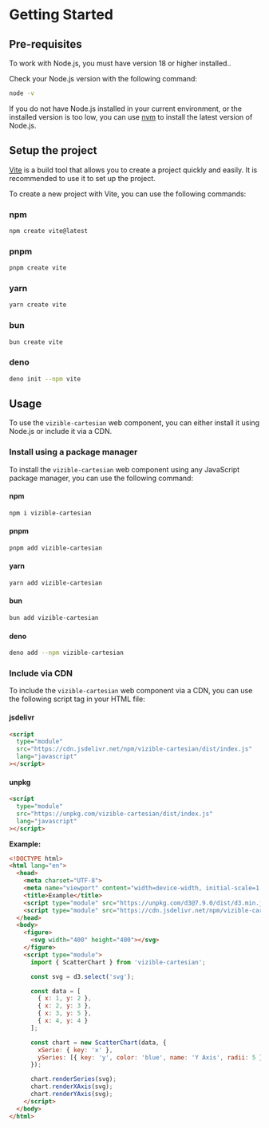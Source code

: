 # Getting Started

## Pre-requisites

To work with Node.js, you must have version 18 or higher installed..

Check your Node.js version with the following command:

```sh
node -v
```

If you do not have Node.js installed in your current environment, or the installed version is too low, you can use [nvm](https://github.com/nvm-sh/nvm) to install the latest version of Node.js.

## Setup the project

[Vite](https://vitejs.dev/) is a build tool that allows you to create a project quickly and easily. It is recommended to use it to set up the project.

To create a new project with Vite, you can use the following commands:

<!-- tabs:start -->

### **npm**

```sh
npm create vite@latest
```

### **pnpm**

```sh
pnpm create vite
```

### **yarn**

```sh
yarn create vite
```

### **bun**

```sh
bun create vite
```

### **deno**

```sh
deno init --npm vite
```

<!-- tabs:end -->

## Usage

To use the `vizible-cartesian` web component, you can either install it using Node.js or include it via a CDN.

### Install using a package manager

To install the `vizible-cartesian` web component using any JavaScript package manager, you can use the following command:

<!-- tabs:start -->

#### **npm**

```sh
npm i vizible-cartesian
```

#### **pnpm**

```sh
pnpm add vizible-cartesian
```

#### **yarn**

```sh
yarn add vizible-cartesian
```

#### **bun**

```sh
bun add vizible-cartesian
```

#### **deno**

```sh
deno add --npm vizible-cartesian
```

<!-- tabs:end -->

### Include via CDN

To include the `vizible-cartesian` web component via a CDN, you can use the following script tag in your HTML file:

<!-- tabs:start -->

#### **jsdelivr**

```html
<script
  type="module"
  src="https://cdn.jsdelivr.net/npm/vizible-cartesian/dist/index.js"
  lang="javascript"
></script>
```

#### **unpkg**

```html
<script
  type="module"
  src="https://unpkg.com/vizible-cartesian/dist/index.js"
  lang="javascript"
></script>
```

<!-- tabs:end -->

**Example:**

```html
<!DOCTYPE html>
<html lang="en">
  <head>
    <meta charset="UTF-8">
    <meta name="viewport" content="width=device-width, initial-scale=1.0">
    <title>Example</title>
    <script type="module" src="https://unpkg.com/d3@7.9.0/dist/d3.min.js" lang="javascript"></script>
    <script type="module" src="https://cdn.jsdelivr.net/npm/vizible-cartesian/dist/index.js" lang="javascript"></script>
  </head>
  <body>
    <figure>
      <svg width="400" height="400"></svg>
    </figure>
    <script type="module">
      import { ScatterChart } from 'vizible-cartesian';

      const svg = d3.select('svg');

      const data = [
        { x: 1, y: 2 },
        { x: 2, y: 3 },
        { x: 3, y: 5 },
        { x: 4, y: 4 }
      ];

      const chart = new ScatterChart(data, {
        xSerie: { key: 'x' },
        ySeries: [{ key: 'y', color: 'blue', name: 'Y Axis', radii: 5 }],
      });

      chart.renderSeries(svg);
      chart.renderXAxis(svg);
      chart.renderYAxis(svg);
    </script>
  </body>
</html>
```
